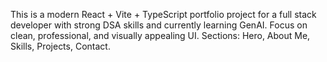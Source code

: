 <!-- Use this file to provide workspace-specific custom instructions to Copilot. For more details, visit https://code.visualstudio.com/docs/copilot/copilot-customization#_use-a-githubcopilotinstructionsmd-file -->

This is a modern React + Vite + TypeScript portfolio project for a full stack developer with strong DSA skills and currently learning GenAI. Focus on clean, professional, and visually appealing UI. Sections: Hero, About Me, Skills, Projects, Contact.
